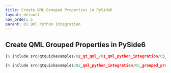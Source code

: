 ```yaml
---
title: Create QML Grouped Properties in PySide6
layout: default
nav_order: 5
parent: 01 Qml Python Integration
---
```


## Create QML Grouped Properties in PySide6

```python
{% include src/qtquickexamples/02_qt_qml_/01_qml_python_integration/05_grouped_properties.py %}
```

```qml
{% include src/qtquickexamples/02_qml_python_integration/05_grouped_properties.qml %}
```